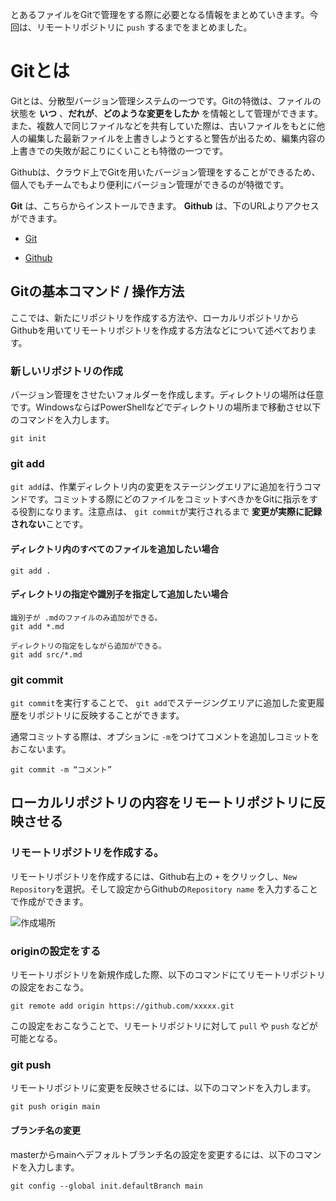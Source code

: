 とあるファイルをGitで管理をする際に必要となる情報をまとめていきます。今回は、リモートリポジトリに `push` するまでをまとめました。

# Gitとは
Gitとは、分散型バージョン管理システムの一つです。Gitの特徴は、ファイルの状態を **いつ** 、**だれが**、**どのような変更をしたか** を情報として管理ができます。また、複数人で同じファイルなどを共有していた際は、古いファイルをもとに他人の編集した最新ファイルを上書きしようとすると警告が出るため、編集内容の上書きでの失敗が起こりにくいことも特徴の一つです。

Githubは、クラウド上でGitを用いたバージョン管理をすることができるため、個人でもチームでもより便利にバージョン管理ができるのが特徴です。

**Git** は、こちらからインストールできます。 **Github** は、下のURLよりアクセスができます。

+ [Git](https://git-scm.com/ "インストール先")

+ [Github](https://github.com/ )

## Gitの基本コマンド / 操作方法
ここでは、新たにリポジトリを作成する方法や、ローカルリポジトリからGithubを用いてリモートリポジトリを作成する方法などについて述べております。
###  新しいリポジトリの作成

バージョン管理をさせたいフォルダーを作成します。ディレクトリの場所は任意です。WindowsならばPowerShellなどでディレクトリの場所まで移動させ以下のコマンドを入力します。

```command
git init
```

### git add
`git add`は、作業ディレクトリ内の変更をステージングエリアに追加を行うコマンドです。コミットする際にどのファイルをコミットすべきかをGitに指示をする役割になります。注意点は、 `git commit`が実行されるまで **変更が実際に記録されない**ことです。

#### ディレクトリ内のすべてのファイルを追加したい場合
```command
git add . 
```
#### ディレクトリの指定や識別子を指定して追加したい場合
```command
識別子が .mdのファイルのみ追加ができる。
git add *.md 
``` 

```command
ディレクトリの指定をしながら追加ができる。
git add src/*.md 
``` 

### git commit
`git commit`を実行することで、 `git add`でステージングエリアに追加した変更履歴をリポジトリに反映することができます。

通常コミットする際は、オプションに `-m`をつけてコメントを追加しコミットをおこないます。

```command
git commit -m “コメント”
```
## ローカルリポジトリの内容をリモートリポジトリに反映させる

### リモートリポジトリを作成する。
リモートリポジトリを作成するには、Github右上の `+` をクリックし、`New Repository`を選択。そして設定からGithubの`Repository name` を入力することで作成ができます。

![作成場所](https://i.imgur.com/CPAjB0q.png 'New Repositoryの作成')

### originの設定をする
リモートリポジトリを新規作成した際、以下のコマンドにてリモートリポジトリの設定をおこなう。

```command
git remote add origin https://github.com/xxxxx.git
```
この設定をおこなうことで、リモートリポジトリに対して `pull`
や `push` などが可能となる。

### git push
リモートリポジトリに変更を反映させるには、以下のコマンドを入力します。
```
git push origin main
```
#### ブランチ名の変更
masterからmainへデフォルトブランチ名の設定を変更するには、以下のコマンドを入力します。

```command
git config --global init.defaultBranch main
```
